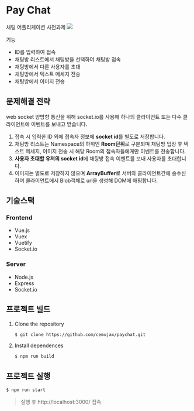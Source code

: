 # Pay Chat

채팅 어플리케이션 사전과제
![](https://i.imgur.com/0GUmeaF.jpg?1)

기능

- ID를 입력하여 접속
- 채팅방 리스트에서 채팅방을 선택하여 채팅방 접속
- 채팅방에서 다른 사용자를 초대
- 채팅방에서 텍스트 메세지 전송
- 채팅방에서 이미지 전송

## 문제해결 전략

web socket 양방향 통신을 위해 socket.io를 사용해 하나의 클라이언트 또는 다수 클라이언트에 이벤트를 보내고 받습니다.

1. 접속 시 입력한 ID 외에 접속자 정보에 **socket id**를 별도로 저장합니다.
2. 채팅방 리스트는 Namespace의 하위인 **Room단위**로 구분되며 채팅방 입장 후 텍스트 메세지, 이미지 전송 시 해당 Room의 접속자들에게만 이벤트를 전송합니다.
3. **사용자 초대할 유저의 socket id**에 채팅방 접속 이벤트를 보내 사용자를 초대합니다.
4. 이미지는 별도로 저장하지 않으며 **ArrayBuffer**로 서버와 클라이언트간에 송수신하며 클라이언트에서 Blob객체로 url을 생성해 DOM에 매핑합니다.

## 기술스택

### Frontend

- Vue.js
- Vuex
- Vuetify
- Socket.io

### Server

- Node.js
- Express
- Socket.io

## 프로젝트 빌드

1. Clone the repository

   ```bash
   $ git clone https://github.com/cemujax/paychat.git
   ```

2. Install dependences

   ```bash
   $ npm run build
   ```

## 프로젝트 실행

```bash
$ npm run start
```

> 실행 후 http://localhost:3000/ 접속
